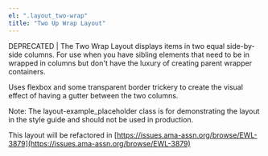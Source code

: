 ```yaml
---
el: ".layout_two-wrap"
title: "Two Up Wrap Layout"
---
```

DEPRECATED | The Two Wrap Layout displays items in two equal side-by-side columns. For use when you have sibling elements that need to be in wrapped in columns but don't have the luxury of creating parent wrapper containers. 

Uses flexbox and some transparent border trickery to create the visual effect of having a gutter between the two columns.

Note: The layout-example_placeholder class is for demonstrating the layout in the style guide and should not be used in production.

This layout will be refactored in [https://issues.ama-assn.org/browse/EWL-3879](https://issues.ama-assn.org/browse/EWL-3879)
